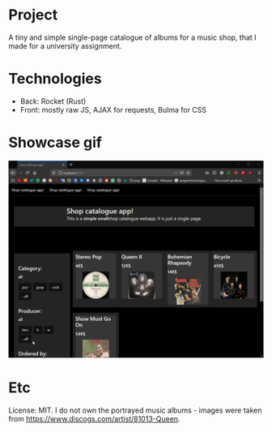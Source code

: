 
# Project
A tiny and simple single-page catalogue of albums for a music shop, that I made for a university assignment.

# Technologies
- Back: Rocket (Rust)
- Front: mostly raw JS, AJAX for requests, Bulma for CSS

# Showcase gif
![showcase gif](showcase.gif)

# Etc
License: MIT. I do not own the portrayed music albums - images were taken from <https://www.discogs.com/artist/81013-Queen>.
